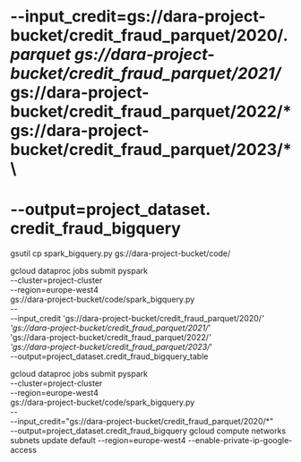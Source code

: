 # --input_credit=gs://dara-project-bucket/credit_fraud_parquet/2020/*.parquet gs://dara-project-bucket/credit_fraud_parquet/2021/* gs://dara-project-bucket/credit_fraud_parquet/2022/* gs://dara-project-bucket/credit_fraud_parquet/2023/* \
# --output=project_dataset. credit_fraud_bigquery

gsutil cp spark_bigquery.py gs://dara-project-bucket/code/

gcloud dataproc jobs submit pyspark \
     --cluster=project-cluster \
     --region=europe-west4 \
     gs://dara-project-bucket/code/spark_bigquery.py \
     -- \
     --input_credit 'gs://dara-project-bucket/credit_fraud_parquet/2020/*' \
     'gs://dara-project-bucket/credit_fraud_parquet/2021/*' \
     'gs://dara-project-bucket/credit_fraud_parquet/2022/*' \
     'gs://dara-project-bucket/credit_fraud_parquet/2023/*' \
     --output=project_dataset.credit_fraud_bigquery_table



gcloud dataproc jobs submit pyspark \
     --cluster=project-cluster \
     --region=europe-west4 \
     gs://dara-project-bucket/code/spark_bigquery.py \
     -- \
         --input_credit="gs://dara-project-bucket/credit_fraud_parquet/2020/*" \
         --output=project_dataset.credit_fraud_bigquery
gcloud compute networks subnets update default --region=europe-west4 --enable-private-ip-google-access